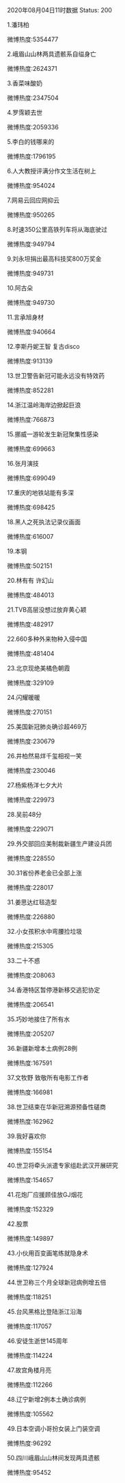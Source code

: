 2020年08月04日11时数据
Status: 200

1.潘玮柏

微博热度:5354477

2.峨眉山山林两具遗骸系自缢身亡

微博热度:2624371

3.香菜味酸奶

微博热度:2347504

4.罗霈颖去世

微博热度:2059336

5.李白的钱哪来的

微博热度:1796195

6.人大教授评满分作文生活在树上

微博热度:954024

7.网易云回应网抑云

微博热度:950265

8.时速350公里高铁列车将从海底驶过

微博热度:949794

9.刘永坦捐出最高科技奖800万奖金

微博热度:949731

10.阿古朵

微博热度:949730

11.言承旭身材

微博热度:940664

12.李斯丹妮王智 复古disco

微博热度:913139

13.世卫警告新冠可能永远没有特效药

微博热度:852281

14.浙江温岭海岸边掀起巨浪

微博热度:766873

15.挪威一游轮发生新冠聚集性感染

微博热度:699663

16.张月演技

微博热度:699049

17.重庆的地铁站能有多深

微博热度:698425

18.黑人之死执法记录仪画面

微博热度:616007

19.本钢

微博热度:502151

20.林有有 许幻山

微博热度:484013

21.TVB高层没想过放弃黄心颖

微博热度:482917

22.660多种外来物种入侵中国

微博热度:481404

23.北京现绝美橘色朝霞

微博热度:329109

24.闪耀暖暖

微博热度:270151

25.美国新冠肺炎确诊超469万

微博热度:230679

26.井柏然易烊千玺相视一笑

微博热度:230046

27.杨紫杨洋七夕大片

微博热度:229973

28.吴前48分

微博热度:229071

29.外交部回应美制裁新疆生产建设兵团

微博热度:228550

30.31省份养老金已全部上涨

微博热度:228017

31.姜思达红毯造型

微博热度:226880

32.小女孩积水中弯腰捡垃圾

微博热度:215305

33.二十不惑

微博热度:208063

34.香港特区暂停港新移交逃犯协定

微博热度:206541

35.巧妙地接住了所有水

微博热度:205207

36.新疆新增本土病例28例

微博热度:167591

37.文牧野 致敬所有电影工作者

微博热度:166981

38.世卫结束在华新冠溯源预备性磋商

微博热度:162962

39.我好喜欢你

微博热度:155154

40.世卫将牵头派遣专家组赴武汉开展研究

微博热度:154657

41.花炮厂应援顾佳放GJ烟花

微博热度:152329

42.股票

微博热度:149897

43.小伙用百变画笔练就隐身术

微博热度:127924

44.世卫称三个月全球新冠病例增五倍

微博热度:118251

45.台风黑格比登陆浙江沿海

微博热度:117057

46.安徒生逝世145周年

微博热度:114224

47.故宫角楼月亮

微博热度:112266

48.辽宁新增2例本土确诊病例

微博热度:105562

49.日本空调小哥扮女装上门装空调

微博热度:96292

50.四川峨眉山山林间发现两具遗骸

微博热度:95452

